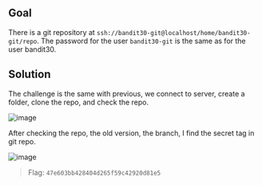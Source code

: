 ## Goal
There is a git repository at `ssh://bandit30-git@localhost/home/bandit30-git/repo`. The password for the user `bandit30-git` is the same as for the user bandit30.

## Solution
The challenge is the same with previous, we connect to server, create a folder, clone the repo, and check the repo.  

![image](https://user-images.githubusercontent.com/44528004/136643121-a1e747b8-46a0-48bf-8dc7-46ba298c9f1f.png)  

After checking the repo, the old version, the branch, I find the secret tag in git repo.  

![image](https://user-images.githubusercontent.com/44528004/136643124-c2b19a91-ed0e-4020-8177-8119b35c3061.png)

> Flag: `47e603bb428404d265f59c42920d81e5`


